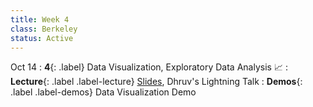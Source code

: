 ```yaml
---
title: Week 4
class: Berkeley
status: Active
---
```

Oct 14
: **4**{: .label} Data Visualization, Exploratory Data Analysis 📈
: **Lecture**{: .label .label-lecture} <a href = "{{site.links.lectures.lecture04}}" target = "_blank">Slides</a>, Dhruv's Lightning Talk
: **Demos**{: .label .label-demos} Data Visualization Demo
